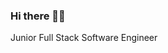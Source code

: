 ### Hi there 🤘🏽
Junior Full Stack Software Engineer
<!--
**stevenlegere/stevenlegere** is a ✨ _special_ ✨ repository because its `README.md` (this file) appears on your GitHub profile.

Here are some ideas to get you started:

I'm a Junior developer trained in Full Stack Software Development at the esteemed School of Code, chosen from over 3500 applicants, I am now looking to firmly embed myself in the tech industry. During my studies I found myself most excited and driven by the various methods of testing, working tirelessly with Reacts Testing Library it has given me the foundations to make an immediate impact in the tech industry.

Before the School of Code, I was the Picture Editor of Metro.co.uk, succeeding in a highly efficient and driven environment. I also hold a 1st Class BA HONS degree in Visual Communication from Birmingham City University.



- 🔭 I’m currently working on my School of Code Education
- 🌱 JavaScript / HTML / CSS / Node.js / PostgreSQL
- ⚡ Fun fact: I bake bread too
-->
